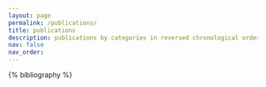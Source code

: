 ```yaml
---
layout: page
permalink: /publications/
title: publications
description: publications by categories in reversed chronological order. generated by jekyll-scholar.
nav: false
nav_order:  
---
```


<!-- _pages/publications.md -->
<div class="publications">

{% bibliography %}

</div>
